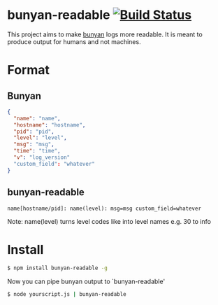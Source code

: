 # bunyan-readable [![Build Status](https://travis-ci.org/GamingCoder/bunyan-readable.svg?branch=master)](https://travis-ci.org/GamingCoder/bunyan-readable)
This project aims to make [bunyan](https://www.npmjs.org/package/bunyan) logs more readable. It is meant to produce output for humans and not machines.

# Format
## Bunyan
```json
{
  "name": "name",
  "hostname": "hostname",
  "pid": "pid",
  "level": "level",
  "msg": "msg",
  "time": "time",
  "v": "log_version"
  "custom_field": "whatever"
}
```
## bunyan-readable
```
name[hostname/pid]: name(level): msg=msg custom_field=whatever
```
Note: name(level) turns level codes like into level names e.g. 30 to info

# Install
```bash
$ npm install bunyan-readable -g
```
Now you can pipe bunyan output to `bunyan-readable'
```bash
$ node yourscript.js | bunyan-readable
```